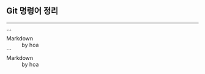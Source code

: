 ## Git 명령어 정리
---
 
<dl>
  ```
  <dt>Markdown</dt>
  <dd>by hoa</dd>
  ```
 
 
  <dt>Markdown</dt>
  <dd>by hoa</dd>
 </dl> 

